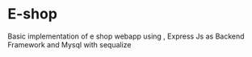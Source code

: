# E-shop
Basic implementation of e shop webapp using , Express Js as Backend Framework and Mysql with sequalize
